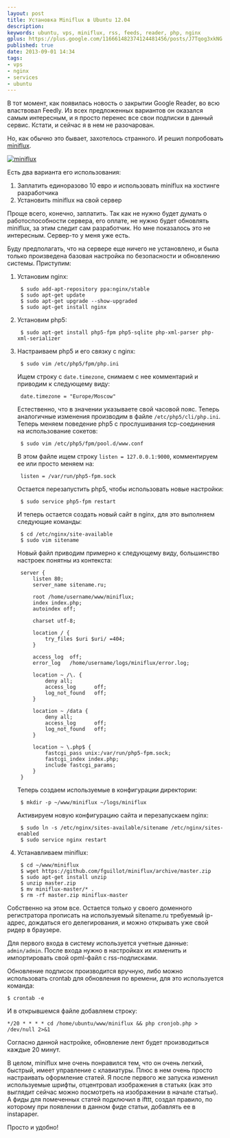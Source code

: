 ```yaml
---
layout: post
title: Установка Miniflux в Ubuntu 12.04
description: 
keywords: ubuntu, vps, miniflux, rss, feeds, reader, php, nginx
gplus: https://plus.google.com/116661482374124481456/posts/J7Tqog3xkNG
published: true
date: 2013-09-01 14:34
tags:
- vps
- nginx
- services
- ubuntu
---
```

В тот момент, как появилась новость о закрытии Google Reader, во всю властвовал Feedly. Из всех предложенных вариантов он оказался самым интересным, и я просто перенес все свои подписки в данный сервис. Кстати, и сейчас я в нем не разочарован.

Но, как обычно это бывает, захотелось странного. И решил попробовать [miniflux](http://miniflux.net/ "Miniflux is a minimalist and open source rss reader").

[![miniflux](http://static.juev.org/2013/09/miniflux-th.jpg)](http://static.juev.org/2013/09/miniflux.png "Miniflux")

Есть два варианта его использования:

1. Заплатить единоразово 10 евро и использовать miniflux на хостинге разработчика
2. Установить miniflux на свой сервер

Проще всего, конечно, заплатить. Так как не нужно будет думать о работоспособности сервера, его оплате, не нужно будет обновлять miniflux, за этим следит сам разработчик. Но мне показалось это не интересным. Сервер-то у меня уже есть.

Буду предполагать, что на сервере еще ничего не установлено, и была только произведена базовая настройка по безопасности и обновлению системы. Приступим:

1. Установим nginx:

        $ sudo add-apt-repository ppa:nginx/stable
        $ sudo apt-get update
        $ sudo apt-get upgrade --show-upgraded
        $ sudo apt-get install nginx

2. Установим php5:

        $ sudo apt-get install php5-fpm php5-sqlite php-xml-parser php-xml-serializer

3. Настраиваем php5 и его связку с nginx:

        $ sudo vim /etc/php5/fpm/php.ini

    Ищем строку с `date.timezone`, снимаем с нее комментарий и приводим к следующему виду:

        date.timezone = "Europe/Moscow"

    Естественно, что в значении указываете свой часовой пояс. Теперь аналогичные изменения производим в файле `/etc/php5/cli/php.ini`. Теперь меняем поведение php5 с прослушивания tcp-соединения на использование сокетов:

        $ sudo vim /etc/php5/fpm/pool.d/www.conf

    В этом файле ищем строку `listen = 127.0.0.1:9000`, комментируем ее или просто меняем на:

        listen = /var/run/php5-fpm.sock

    Остается перезапустить php5, чтобы использовать новые настройки:

        $ sudo service php5-fpm restart

    И теперь остается создать новый сайт в nginx, для это выполняем следующие команды:

        $ cd /etc/nginx/site-available
        $ sudo vim sitename

    Новый файл приводим примерно к следующему виду, большинство настроек понятны из контекста:

        server {
            listen 80;
            server_name sitename.ru;

            root /home/username/www/miniflux;
            index index.php;
            autoindex off;

            charset utf-8;

            location / {
                try_files $uri $uri/ =404;
            }

            access_log  off;
            error_log   /home/username/logs/miniflux/error.log;

            location ~ /\. {
                deny all;
                access_log      off;
                log_not_found   off;
            }

            location ~ /data {
                deny all;
                access_log      off;
                log_not_found   off;
            }

            location ~ \.php$ {
                fastcgi_pass unix:/var/run/php5-fpm.sock;
                fastcgi_index index.php;
                include fastcgi_params;
            }
        }

    Теперь создаем используемые в конфигурации директории:

        $ mkdir -p ~/www/miniflux ~/logs/miniflux

    Активируем новую конфигурацию сайта и перезапускаем nginx:

        $ sudo ln -s /etc/nginx/sites-available/sitename /etc/nginx/sites-enabled
        $ sudo service nginx restart

4. Устанавливаем miniflux:

        $ cd ~/www/miniflux
        $ wget https://github.com/fguillot/miniflux/archive/master.zip
        $ sudo apt-get install unzip
        $ unzip master.zip
        $ mv miniflux-master/* .
        $ rm -rf master.zip miniflux-master

Собственно на этом все. Остается только у своего доменного регистратора прописать на используемый sitename.ru требуемый ip-адрес, дождаться его делегирования, и можно открывать уже свой ридер в браузере.

Для первого входа в систему используется учетные данные: `admin/admin`. После входа нужно в настройках их изменить и импортировать свой opml-файл с rss-подписками.

Обновление подписок производится вручную, либо можно использовать crontab для обновления по времени, для это используется команда:

    $ crontab -e

И в открывшемся файле добавляем строку:

    */20 * * * * cd /home/ubuntu/www/miniflux && php cronjob.php > /dev/null 2>&1

Согласно данной настройке, обновление лент будет производиться каждые 20 минут.

В целом, miniflux мне очень понравился тем, что он очень легкий, быстрый, имеет управление с клавиатуры. Плюс в нем очень просто настраивать оформление статей. Я после первого же запуска изменил используемые шрифты, отцентровал изображения в статьях (как это выглядит сейчас можно посмотреть на изображении в начале статьи). А фиды для помеченных статей подключил в ifttt, создал правило, по которому при появлении в данном фиде статьи, добавлять ее в instapaper.

Просто и удобно!
